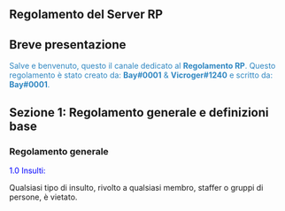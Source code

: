 <title>Benvenuto nella Home Page del Server RP di proprietà Elite S.r.l</title>

<h2>Regolamento del Server RP</h2>

<span style="color:yellow"><h2>Breve presentazione</h2></span>
<span style="color:#2E86C1">Salve e benvenuto, questo il canale dedicato al **Regolamento RP**. 
Questo regolamento è stato creato da: **Bay#0001** & **Vicroger#1240** e scritto da: **Bay#0001**.</span>

## Sezione 1: Regolamento generale e definizioni base
### Regolamento generale

<span style="color:blue">1.0 Insulti:
<p>Qualsiasi tipo di insulto, rivolto a qualsiasi membro, staffer o gruppi di persone, è vietato.</p></span>
